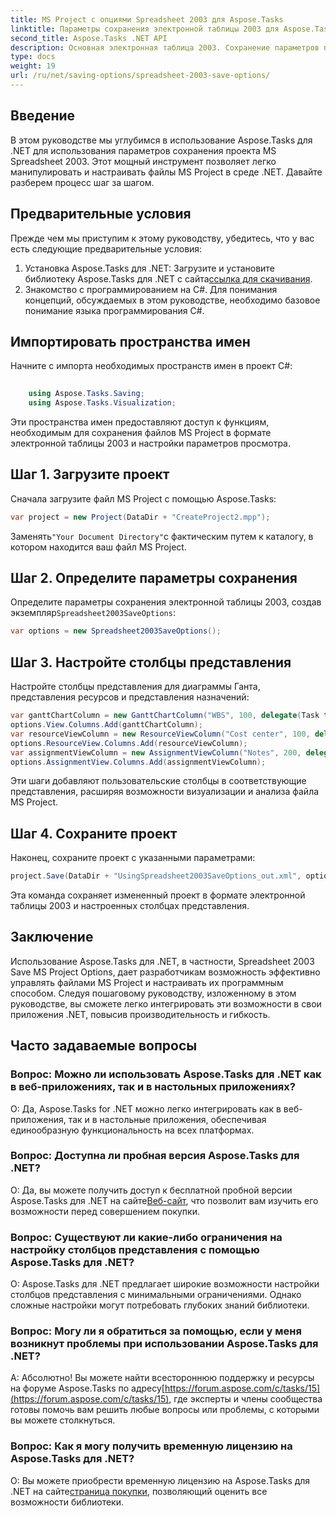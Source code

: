 ```yaml
---
title: MS Project с опциями Spreadsheet 2003 для Aspose.Tasks
linktitle: Параметры сохранения электронной таблицы 2003 для Aspose.Tasks
second_title: Aspose.Tasks .NET API
description: Основная электронная таблица 2003. Сохранение параметров проекта MS с помощью Aspose.Tasks для .NET. Легко настраивайте и сохраняйте файлы MS Project программным способом.
type: docs
weight: 19
url: /ru/net/saving-options/spreadsheet-2003-save-options/
---
```

## Введение
В этом руководстве мы углубимся в использование Aspose.Tasks для .NET для использования параметров сохранения проекта MS Spreadsheet 2003. Этот мощный инструмент позволяет легко манипулировать и настраивать файлы MS Project в среде .NET. Давайте разберем процесс шаг за шагом.
## Предварительные условия
Прежде чем мы приступим к этому руководству, убедитесь, что у вас есть следующие предварительные условия:
1.  Установка Aspose.Tasks для .NET: Загрузите и установите библиотеку Aspose.Tasks для .NET с сайта[ссылка для скачивания](https://releases.aspose.com/tasks/net/).
2. Знакомство с программированием на C#. Для понимания концепций, обсуждаемых в этом руководстве, необходимо базовое понимание языка программирования C#.

## Импортировать пространства имен
Начните с импорта необходимых пространств имен в проект C#:
```csharp
    
    using Aspose.Tasks.Saving;
    using Aspose.Tasks.Visualization;
```
Эти пространства имен предоставляют доступ к функциям, необходимым для сохранения файлов MS Project в формате электронной таблицы 2003 и настройки параметров просмотра.
## Шаг 1. Загрузите проект
Сначала загрузите файл MS Project с помощью Aspose.Tasks:
```csharp
var project = new Project(DataDir + "CreateProject2.mpp");
```
 Заменять`"Your Document Directory"`с фактическим путем к каталогу, в котором находится ваш файл MS Project.
## Шаг 2. Определите параметры сохранения
 Определите параметры сохранения электронной таблицы 2003, создав экземпляр`Spreadsheet2003SaveOptions`:
```csharp
var options = new Spreadsheet2003SaveOptions();
```
## Шаг 3. Настройте столбцы представления
Настройте столбцы представления для диаграммы Ганта, представления ресурсов и представления назначений:
```csharp
var ganttChartColumn = new GanttChartColumn("WBS", 100, delegate(Task task) { return task.Get(Tsk.WBS); });
options.View.Columns.Add(ganttChartColumn);
var resourceViewColumn = new ResourceViewColumn("Cost center", 100, delegate(Resource resource) { return resource.Get(Rsc.CostCenter); });
options.ResourceView.Columns.Add(resourceViewColumn);
var assignmentViewColumn = new AssignmentViewColumn("Notes", 200, delegate(ResourceAssignment assignment) { return assignment.Get(Asn.NotesText); });
options.AssignmentView.Columns.Add(assignmentViewColumn);
```
Эти шаги добавляют пользовательские столбцы в соответствующие представления, расширяя возможности визуализации и анализа файла MS Project.
## Шаг 4. Сохраните проект
Наконец, сохраните проект с указанными параметрами:
```csharp
project.Save(DataDir + "UsingSpreadsheet2003SaveOptions_out.xml", options);
```
Эта команда сохраняет измененный проект в формате электронной таблицы 2003 и настроенных столбцах представления.

## Заключение
Использование Aspose.Tasks для .NET, в частности, Spreadsheet 2003 Save MS Project Options, дает разработчикам возможность эффективно управлять файлами MS Project и настраивать их программным способом. Следуя пошаговому руководству, изложенному в этом руководстве, вы сможете легко интегрировать эти возможности в свои приложения .NET, повысив производительность и гибкость.

## Часто задаваемые вопросы
### Вопрос: Можно ли использовать Aspose.Tasks для .NET как в веб-приложениях, так и в настольных приложениях?
О: Да, Aspose.Tasks for .NET можно легко интегрировать как в веб-приложения, так и в настольные приложения, обеспечивая единообразную функциональность на всех платформах.
### Вопрос: Доступна ли пробная версия Aspose.Tasks для .NET?
 О: Да, вы можете получить доступ к бесплатной пробной версии Aspose.Tasks для .NET на сайте[Веб-сайт](https://releases.aspose.com/), что позволит вам изучить его возможности перед совершением покупки.
### Вопрос: Существуют ли какие-либо ограничения на настройку столбцов представления с помощью Aspose.Tasks для .NET?
О: Aspose.Tasks для .NET предлагает широкие возможности настройки столбцов представления с минимальными ограничениями. Однако сложные настройки могут потребовать глубоких знаний библиотеки.
### Вопрос: Могу ли я обратиться за помощью, если у меня возникнут проблемы при использовании Aspose.Tasks для .NET?
 А: Абсолютно! Вы можете найти всестороннюю поддержку и ресурсы на форуме Aspose.Tasks по адресу[https://forum.aspose.com/c/tasks/15](https://forum.aspose.com/c/tasks/15), где эксперты и члены сообщества готовы помочь вам решить любые вопросы или проблемы, с которыми вы можете столкнуться.
### Вопрос: Как я могу получить временную лицензию на Aspose.Tasks для .NET?
 О: Вы можете приобрести временную лицензию на Aspose.Tasks для .NET на сайте[страница покупки](https://purchase.aspose.com/temporary-license/), позволяющий оценить все возможности библиотеки.